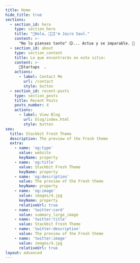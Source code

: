 ```yaml
---
title: Home
hide_title: true
sections:
  - section_id: hero
    type: section_hero
    title: "👋Hola, 👩‍💻I'm Jairo Saul."
    content: >-
      "No lo pienses tanto" 😉... Actua y se imparable. 🚀
  - section_id: about
    type: section_content
    title: Lo que encontrarás en este sitio:
    content: >-
      🦄Startups  .
    actions:
      - label: Contact Me
        url: /contact
        style: button
  - section_id: recent-posts
    type: section_posts
    title: Recent Posts
    posts_number: 4
    actions:
      - label: View Blog
        url: blog/index.html
        style: button
seo:
  title: Stackbit Fresh Theme
  description: The preview of the Fresh theme
  extra:
    - name: 'og:type'
      value: website
      keyName: property
    - name: 'og:title'
      value: Stackbit Fresh Theme
      keyName: property
    - name: 'og:description'
      value: The preview of the Fresh theme
      keyName: property
    - name: 'og:image'
      value: images/4.jpg
      keyName: property
      relativeUrl: true
    - name: 'twitter:card'
      value: summary_large_image
    - name: 'twitter:title'
      value: Stackbit Fresh Theme
    - name: 'twitter:description'
      value: The preview of the Fresh theme
    - name: 'twitter:image'
      value: images/4.jpg
      relativeUrl: true
layout: advanced
---
```

